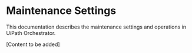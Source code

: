 # Maintenance Settings

This documentation describes the maintenance settings and operations in UiPath Orchestrator.

[Content to be added] 